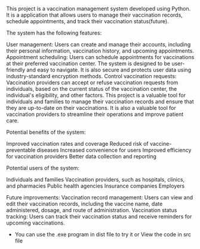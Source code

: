 This project is a vaccination management system developed using Python. It is a application that allows users to manage their vaccination records, schedule appointments, and track their vaccination status(future).

The system has the following features:

User management: Users can create and manage their accounts, including their personal information, vaccination history, and upcoming appointments.
Appointment scheduling: Users can schedule appointments for vaccinations at their preferred vaccination center.
The system is designed to be user-friendly and easy to navigate. It is also secure and protects user data using industry-standard encryption methods.
Control vaccination requests: Vaccination providers can accept or refuse vaccination requests from individuals, based on the current status of the vaccination center, the individual's eligibility, and other factors.
This project is a valuable tool for individuals and families to manage their vaccination records and ensure that they are up-to-date on their vaccinations. It is also a valuable tool for vaccination providers to streamline their operations and improve patient care.

Potential benefits of the system:

Improved vaccination rates and coverage
Reduced risk of vaccine-preventable diseases
Increased convenience for users
Improved efficiency for vaccination providers
Better data collection and reporting

Potential users of the system:

Individuals and families
Vaccination providers, such as hospitals, clinics, and pharmacies
Public health agencies
Insurance companies
Employers

Future improvements:
Vaccination record management: Users can view and edit their vaccination records, including the vaccine name, date administered, dosage, and route of administration.
Vaccination status tracking: Users can track their vaccination status and receive reminders for upcoming vaccinations.

- You can use the .exe program in dist file to try it or View the code in src file
